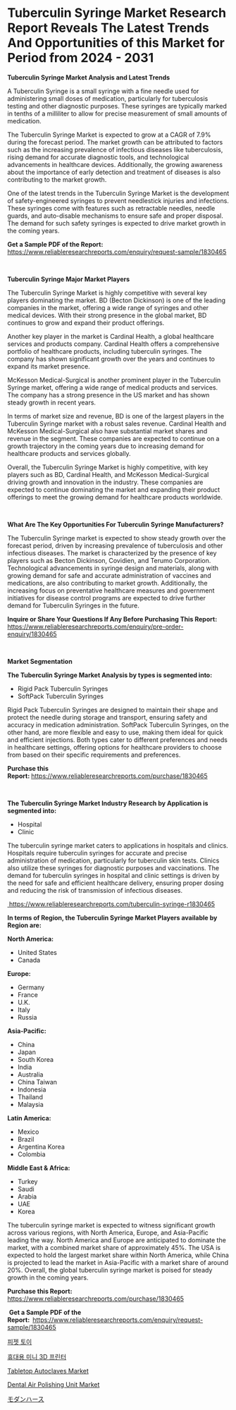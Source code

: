 <p><h1>Tuberculin Syringe Market Research Report Reveals The Latest Trends And Opportunities of this Market for Period from 2024 - 2031</h1></p><p><strong>Tuberculin Syringe Market Analysis and Latest Trends</strong></p>
<p><p>A Tuberculin Syringe is a small syringe with a fine needle used for administering small doses of medication, particularly for tuberculosis testing and other diagnostic purposes. These syringes are typically marked in tenths of a milliliter to allow for precise measurement of small amounts of medication.</p><p>The Tuberculin Syringe Market is expected to grow at a CAGR of 7.9% during the forecast period. The market growth can be attributed to factors such as the increasing prevalence of infectious diseases like tuberculosis, rising demand for accurate diagnostic tools, and technological advancements in healthcare devices. Additionally, the growing awareness about the importance of early detection and treatment of diseases is also contributing to the market growth.</p><p>One of the latest trends in the Tuberculin Syringe Market is the development of safety-engineered syringes to prevent needlestick injuries and infections. These syringes come with features such as retractable needles, needle guards, and auto-disable mechanisms to ensure safe and proper disposal. The demand for such safety syringes is expected to drive market growth in the coming years.</p></p>
<p><strong>Get a Sample PDF of the Report:&nbsp;</strong> <a href="https://www.reliableresearchreports.com/enquiry/request-sample/1830465">https://www.reliableresearchreports.com/enquiry/request-sample/1830465</a></p>
<p>&nbsp;</p>
<p><strong>Tuberculin Syringe Major Market Players</strong></p>
<p><p>The Tuberculin Syringe Market is highly competitive with several key players dominating the market. BD (Becton Dickinson) is one of the leading companies in the market, offering a wide range of syringes and other medical devices. With their strong presence in the global market, BD continues to grow and expand their product offerings.</p><p>Another key player in the market is Cardinal Health, a global healthcare services and products company. Cardinal Health offers a comprehensive portfolio of healthcare products, including tuberculin syringes. The company has shown significant growth over the years and continues to expand its market presence.</p><p>McKesson Medical-Surgical is another prominent player in the Tuberculin Syringe market, offering a wide range of medical products and services. The company has a strong presence in the US market and has shown steady growth in recent years.</p><p>In terms of market size and revenue, BD is one of the largest players in the Tuberculin Syringe market with a robust sales revenue. Cardinal Health and McKesson Medical-Surgical also have substantial market shares and revenue in the segment. These companies are expected to continue on a growth trajectory in the coming years due to increasing demand for healthcare products and services globally.</p><p>Overall, the Tuberculin Syringe Market is highly competitive, with key players such as BD, Cardinal Health, and McKesson Medical-Surgical driving growth and innovation in the industry. These companies are expected to continue dominating the market and expanding their product offerings to meet the growing demand for healthcare products worldwide.</p></p>
<p>&nbsp;</p>
<p><strong>What Are The Key Opportunities For Tuberculin Syringe Manufacturers?</strong></p>
<p><p>The Tuberculin Syringe market is expected to show steady growth over the forecast period, driven by increasing prevalence of tuberculosis and other infectious diseases. The market is characterized by the presence of key players such as Becton Dickinson, Covidien, and Terumo Corporation. Technological advancements in syringe design and materials, along with growing demand for safe and accurate administration of vaccines and medications, are also contributing to market growth. Additionally, the increasing focus on preventative healthcare measures and government initiatives for disease control programs are expected to drive further demand for Tuberculin Syringes in the future.</p></p>
<p><strong>Inquire or Share Your Questions If Any Before Purchasing This Report:</strong> <a href="https://www.reliableresearchreports.com/enquiry/pre-order-enquiry/1830465">https://www.reliableresearchreports.com/enquiry/pre-order-enquiry/1830465</a></p>
<p>&nbsp;</p>
<p><strong>Market Segmentation</strong></p>
<p><strong>The Tuberculin Syringe Market Analysis by types is segmented into:</strong></p>
<p><ul><li>Rigid Pack Tuberculin Syringes</li><li>SoftPack Tuberculin Syringes</li></ul></p>
<p><p>Rigid Pack Tuberculin Syringes are designed to maintain their shape and protect the needle during storage and transport, ensuring safety and accuracy in medication administration. SoftPack Tuberculin Syringes, on the other hand, are more flexible and easy to use, making them ideal for quick and efficient injections. Both types cater to different preferences and needs in healthcare settings, offering options for healthcare providers to choose from based on their specific requirements and preferences.</p></p>
<p><strong>Purchase this Report:&nbsp;</strong><a href="https://www.reliableresearchreports.com/purchase/1830465">https://www.reliableresearchreports.com/purchase/1830465</a></p>
<p>&nbsp;</p>
<p><strong>The Tuberculin Syringe Market Industry Research by Application is segmented into:</strong></p>
<p><ul><li>Hospital</li><li>Clinic</li></ul></p>
<p><p>The tuberculin syringe market caters to applications in hospitals and clinics. Hospitals require tuberculin syringes for accurate and precise administration of medication, particularly for tuberculin skin tests. Clinics also utilize these syringes for diagnostic purposes and vaccinations. The demand for tuberculin syringes in hospital and clinic settings is driven by the need for safe and efficient healthcare delivery, ensuring proper dosing and reducing the risk of transmission of infectious diseases.</p></p>
<p><a href="https://www.reliableresearchreports.com/tuberculin-syringe-r1830465">&nbsp;https://www.reliableresearchreports.com/tuberculin-syringe-r1830465</a></p>
<p><strong>In terms of Region, the Tuberculin Syringe Market Players available by Region are:</strong></p>
<p>
    <p> <strong> North America: </strong>
        <ul>
            <li>United States</li>
            <li>Canada</li>
        </ul>
        </p> 
    <p> <strong> Europe: </strong>
        <ul>
            <li>Germany</li>
            <li>France</li>
            <li>U.K.</li>
            <li>Italy</li>
            <li>Russia</li>
        </ul>
        </p> 
    <p> <strong> Asia-Pacific: </strong>
        <ul>
            <li>China</li>
            <li>Japan</li>
            <li>South Korea</li>
            <li>India</li>
            <li>Australia</li>
            <li>China Taiwan</li>
            <li>Indonesia</li>
            <li>Thailand</li>
            <li>Malaysia</li>
        </ul>
        </p> 
    <p> <strong> Latin America: </strong>
        <ul>
            <li>Mexico</li>
            <li>Brazil</li>
            <li>Argentina Korea</li>
            <li>Colombia</li>
        </ul>
        </p> 
    <p> <strong> Middle East & Africa: </strong>
        <ul>
            <li>Turkey</li>
            <li>Saudi</li>
            <li>Arabia</li>
            <li>UAE</li>
            <li>Korea</li>
        </ul>
    </p>
    </p>
<p><p>The tuberculin syringe market is expected to witness significant growth across various regions, with North America, Europe, and Asia-Pacific leading the way. North America and Europe are anticipated to dominate the market, with a combined market share of approximately 45%. The USA is expected to hold the largest market share within North America, while China is projected to lead the market in Asia-Pacific with a market share of around 20%. Overall, the global tuberculin syringe market is poised for steady growth in the coming years.</p></p>
<p><strong>Purchase this Report: </strong><a href="https://www.reliableresearchreports.com/purchase/1830465">https://www.reliableresearchreports.com/purchase/1830465</a></p>
<p>&nbsp;<strong>Get a Sample PDF of the Report:&nbsp;&nbsp;</strong><a href="https://www.reliableresearchreports.com/enquiry/request-sample/1830465">https://www.reliableresearchreports.com/enquiry/request-sample/1830465</a></p>
<p><strong></strong></p>
<p><p><a href="https://github.com/royErdmtyan906778/Market-Research-Report-List-1/blob/main/111802044286.md">피젯 토이</a></p><p><a href="https://github.com/Maeennan456456/Market-Research-Report-List-1/blob/main/674455844285.md">휴대용 미니 3D 프린터</a></p><p><a href="https://github.com/shotows/Market-Research-Report-List-2/blob/main/tabletop-autoclaves-market.md">Tabletop Autoclaves Market</a></p><p><a href="https://github.com/Sinjinluong3e0awx2m195k76/Market-Research-Report-List-2/blob/main/dental-air-polishing-unit-market.md">Dental Air Polishing Unit Market</a></p><p><a href="https://github.com/ReganWisoky2023/Market-Research-Report-List-1/blob/main/787949949476.md">モダンハース</a></p></p>